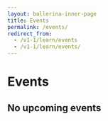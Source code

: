 ```yaml
---
layout: ballerina-inner-page
title: Events
permalink: /events/
redirect_from:
  - /v1-1/learn/events
  - /v1-1/learn/events/
---
```


<script src="/js/events.js"></script>
<link rel="stylesheet" href="/css/events-page.css">

<h1>Events</h1>

<h2>No upcoming events</h2>

<!-- ## Meetups -->

<!-- <table class="cEventTable cMeetupsList">
 <tr>
    <td class="cEventDateContainer"><span class="cEventDate">January 21, 2019 </span>6:30 PM to 8:30 PM
            <p class="cEventLocation">1061 Budapest, Paulay Ede u. 12. Budapest</p>
        </td>
        <td class="cEventDetail"><a target="_blank" href="https://www.meetup.com/Microservices-Budapest-Meetup/events/257128863/"><h4> Microservices Meetup</h4></a>
      </td>
        <td class="cEventURL"><a class="cEventRegistration" href="https://www.meetup.com/Microservices-Budapest-Meetup/events/257128863/" target="_blank">Register Now</a></td>
</tr>

</table>  -->

<!-- ## No upcoming events -->

<!-- <h2>Conferences</h2> -->


<table class="cEventTable cConferencesList" style="width:100%;">      
    <!-- <tr> 
    <td class="cEventDateContainer"><span class="cEventDate">October 8-10 </span>
                      <p class="cEventLocation">San Jose, CA</p>
                      </td>
                      <td class="cEventDetail"><a target="_blank" href="https://apiworld.co/"><h4>API World 2019</h4></a>
                          <h5>PRO TALK: Efficient Microservices Deployment Pipelines</h5>
                          <b>Anjana Fernando,</b> Director, WSO2</p>
                 </td>
               <td class="cEventURL"><a class="cEventRegistration" href="https://apiworld.co/" target="_blank">More Info</a></td> 
                  </tr> -->
                  <tr class="event-expiry" style="display:none" data-expiry="November 07, 2019 12:00:00">
                    <td class="cEventDateContainer"><span class="cEventDate">November 5-7</span>
                      <p class="cEventLocation">Austin, TX</p>
                      </td>
                      <td class="cEventDetail"><a target="_blank" href="https://www.developerweek.com/Austin/conference/"><h4>DeveloperWeek Austin 2019 </h4></a>
                          <h5>Pro Session: Microservices in Practice with Ballerina, Kubernetes and Istio</h5>
                           <b>Lakmal Warusawithana,</b> Senior Director - Cloud Architecture, WSO2
                 </td>
               <td class="cEventURL"><a class="cEventRegistration" href="https://www.developerweek.com/Austin/conference/" target="_blank">More Info</a></td> 
                  </tr>
                <tr class="event-expiry" style="display:none" data-expiry="November 21, 2019 12:00:00">
                    <td class="cEventDateContainer"><span class="cEventDate">November 19-21 </span>
                      <p class="cEventLocation">San Diego, CA</p>
                      </td>
                      <td class="cEventDetail"><a target="_blank" href="https://events.linuxfoundation.org/events/kubecon-cloudnativecon-north-america-2019/"><h4>KubeCon + CloudNativeCon North America 2019</h4></a>
                          <h5>Platinum Sponsor</h5>
                 </td>
               <td class="cEventURL"><a class="cEventRegistration" href="https://events.linuxfoundation.org/events/kubecon-cloudnativecon-north-america-2019/" target="_blank">More Info</a></td> 
                  </tr>
                  
</table>

<!--## Meetups

<table class="cEventTable cMeetupsList" style="width:100%;">
<tr data-expiry="December 12, 2019 12:00:00">
<td class="cEventDateContainer"><span class="cEventDate">December 12
 </span>
    <p class="cEventLocation">Mountain View, California
</p>
</td>
<td class="cEventDetail"><a target="_blank" href="https://www.meetup.com/Silicon-Valley-Cloud-Native-and-Kubernetes-Meetup/events/265530711/"><h4>Cloud-Native and Kubernetes Meetup in Silicon Valley</h4></a>
<h5>An Introduction to the Ballerina Programming Language </h5>
 <b>Anjana Fernando,</b>  Director of Developer Relations - CTO Office, WSO2

</td>
<td class="cEventURL"><a class="cEventRegistration" href="https://www.meetup.com/Silicon-Valley-Cloud-Native-and-Kubernetes-Meetup/events/265530711/" target="_blank">Register Now</a></td>
</tr>
</table> -->

<style>
.navbar-nav > li.cActive > a {
  color: rgb(87, 89, 93) !important;
}

.navbar-nav > li#Eventsli a  {
  color: #20b6b0 !important;
}
</style>
